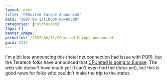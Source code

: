 ```yaml
---
layout: post
title: "CFUnited Europe Announced"
date: "2007-06-13T10:06:00+06:00"
categories: [coldfusion]
tags: []
banner_image: 
permalink: /2007/06/13/CFUnited-Europe-Announced
guid: 2117
---
```


I'm a bit late announcing this (hotel net connection had issue with POP), but the Teratech folks have announced that <a href="http://europe.cfunited.com/">CFUnited is going to Europe</a>. The web site doesn't have much yet (I can't even find the <i>dates</i> yet), but this is good news for folks who couldn't make the trip to the states.